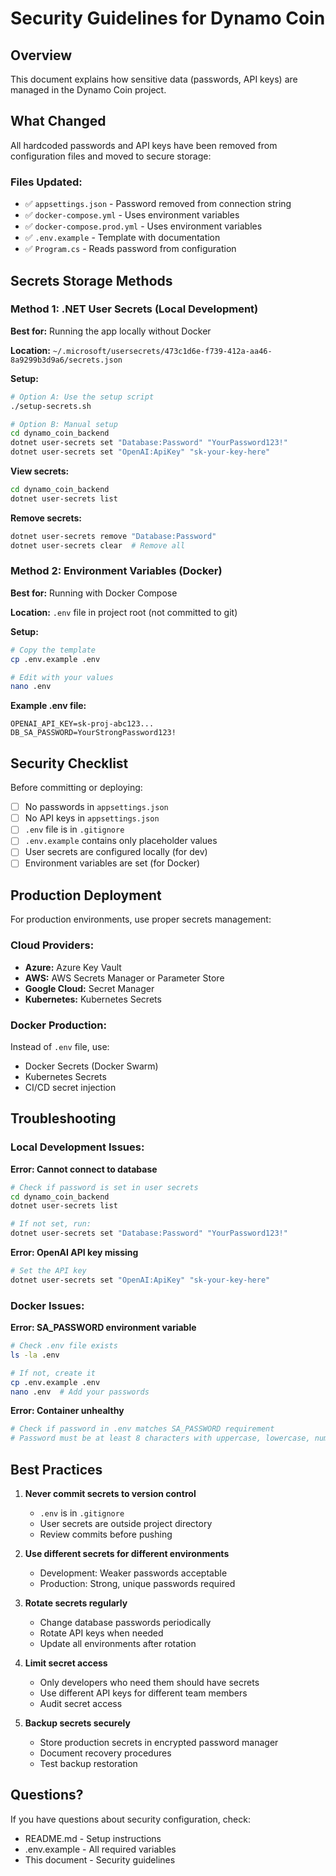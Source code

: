 # Security Guidelines for Dynamo Coin

## Overview

This document explains how sensitive data (passwords, API keys) are managed in the Dynamo Coin project.

## What Changed

All hardcoded passwords and API keys have been removed from configuration files and moved to secure storage:

### Files Updated:
- ✅ `appsettings.json` - Password removed from connection string
- ✅ `docker-compose.yml` - Uses environment variables
- ✅ `docker-compose.prod.yml` - Uses environment variables
- ✅ `.env.example` - Template with documentation
- ✅ `Program.cs` - Reads password from configuration

## Secrets Storage Methods

### Method 1: .NET User Secrets (Local Development)

**Best for:** Running the app locally without Docker

**Location:** `~/.microsoft/usersecrets/473c1d6e-f739-412a-aa46-8a9299b3d9a6/secrets.json`

**Setup:**
```bash
# Option A: Use the setup script
./setup-secrets.sh

# Option B: Manual setup
cd dynamo_coin_backend
dotnet user-secrets set "Database:Password" "YourPassword123!"
dotnet user-secrets set "OpenAI:ApiKey" "sk-your-key-here"
```

**View secrets:**
```bash
cd dynamo_coin_backend
dotnet user-secrets list
```

**Remove secrets:**
```bash
dotnet user-secrets remove "Database:Password"
dotnet user-secrets clear  # Remove all
```

### Method 2: Environment Variables (Docker)

**Best for:** Running with Docker Compose

**Location:** `.env` file in project root (not committed to git)

**Setup:**
```bash
# Copy the template
cp .env.example .env

# Edit with your values
nano .env
```

**Example .env file:**
```env
OPENAI_API_KEY=sk-proj-abc123...
DB_SA_PASSWORD=YourStrongPassword123!
```

## Security Checklist

Before committing or deploying:

- [ ] No passwords in `appsettings.json`
- [ ] No API keys in `appsettings.json`
- [ ] `.env` file is in `.gitignore`
- [ ] `.env.example` contains only placeholder values
- [ ] User secrets are configured locally (for dev)
- [ ] Environment variables are set (for Docker)

## Production Deployment

For production environments, use proper secrets management:

### Cloud Providers:
- **Azure:** Azure Key Vault
- **AWS:** AWS Secrets Manager or Parameter Store
- **Google Cloud:** Secret Manager
- **Kubernetes:** Kubernetes Secrets

### Docker Production:
Instead of `.env` file, use:
- Docker Secrets (Docker Swarm)
- Kubernetes Secrets
- CI/CD secret injection

## Troubleshooting

### Local Development Issues:

**Error: Cannot connect to database**
```bash
# Check if password is set in user secrets
cd dynamo_coin_backend
dotnet user-secrets list

# If not set, run:
dotnet user-secrets set "Database:Password" "YourPassword123!"
```

**Error: OpenAI API key missing**
```bash
# Set the API key
dotnet user-secrets set "OpenAI:ApiKey" "sk-your-key-here"
```

### Docker Issues:

**Error: SA_PASSWORD environment variable**
```bash
# Check .env file exists
ls -la .env

# If not, create it
cp .env.example .env
nano .env  # Add your passwords
```

**Error: Container unhealthy**
```bash
# Check if password in .env matches SA_PASSWORD requirement
# Password must be at least 8 characters with uppercase, lowercase, numbers, and special chars
```

## Best Practices

1. **Never commit secrets to version control**
   - `.env` is in `.gitignore`
   - User secrets are outside project directory
   - Review commits before pushing

2. **Use different secrets for different environments**
   - Development: Weaker passwords acceptable
   - Production: Strong, unique passwords required

3. **Rotate secrets regularly**
   - Change database passwords periodically
   - Rotate API keys when needed
   - Update all environments after rotation

4. **Limit secret access**
   - Only developers who need them should have secrets
   - Use different API keys for different team members
   - Audit secret access

5. **Backup secrets securely**
   - Store production secrets in encrypted password manager
   - Document recovery procedures
   - Test backup restoration

## Questions?

If you have questions about security configuration, check:
- README.md - Setup instructions
- .env.example - All required variables
- This document - Security guidelines
